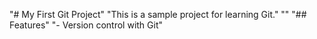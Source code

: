"# My First Git Project" 
"This is a sample project for learning Git." 
"" 
"## Features" 
"- Version control with Git" 

